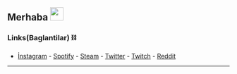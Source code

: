 ## Merhaba <img src="https://raw.githubusercontent.com/iampavangandhi/iampavangandhi/master/gifs/Hi.gif" width="30px">

### Links(Baglantilar) ⛓
- [İnstagram](https://www.instagram.com/umut.apil/) - [Spotify](https://open.spotify.com/user/31p2mzedfs7e5so5jrzwr3dmnkj4?si=c2c521b132294081) - [Steam](https://steamcommunity.com/profiles/76561199071630426/) - [Twitter](https://mobile.twitter.com/sasprosko) - [Twitch](https://www.twitch.tv/sasprosko) - [Reddit](https://www.reddit.com/user/sasprosko590)

---
